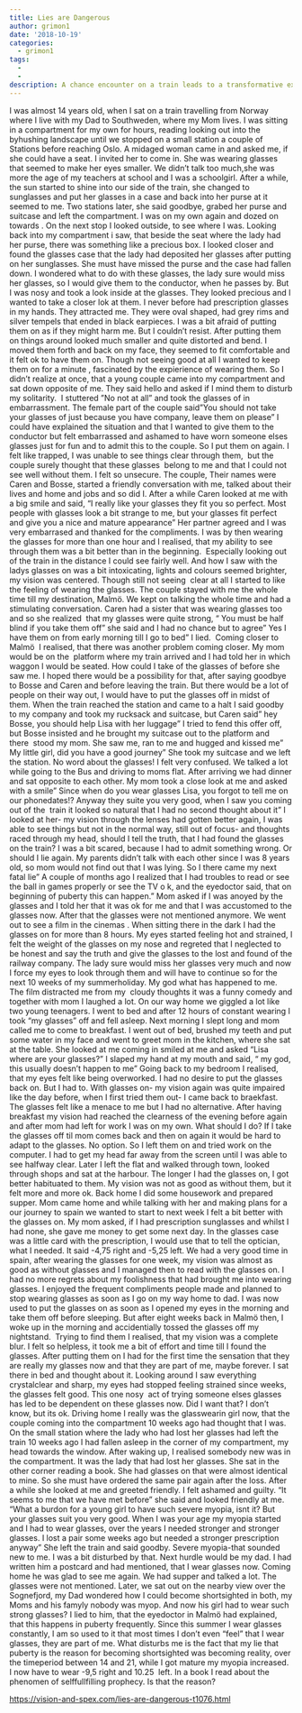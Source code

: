 ```yaml
---
title: Lies are Dangerous
author: grimon1
date: '2018-10-19'
categories:
  - grimon1
tags:
  - 
  - 
description: A chance encounter on a train leads to a transformative experience with a stranger's glasses.
---
```

I was almost 14 years old, when I sat on a train travelling from Norway where I live with my Dad to Southweden, where my Mom lives. I was sitting in a compartment for my own for hours, reading looking out into the byhushing landscape until we stopped on a small station a couple of Stations before reaching Oslo. A midaged woman came in and asked me, if she could have a seat. I invited her to come in. She was wearing glasses that seemed to make her eyes smaller. We didn’t talk too much,she was more the age of my teachers at school and I was a schoolgirl. After a while, the sun started to shine into our side of the train, she changed to sunglasses and put her glasses in a case and back into her purse at it seemed to me. Two stations later, she said goodbye, grabed her purse and suitcase and left the compartment. I was on my own again and dozed on towards . On the next stop I looked outside, to see where I was. Looking back into my compartment i saw, that beside the seat where the lady had her purse, there was something like a precious box. I looked closer and found the glasses case that the lady had deposited her glasses after putting on her sunglasses. She must have missed the purse and the case had fallen down. I wondered what to do with these glasses, the lady sure would miss her glasses, so I would give them to the conductor, when he passes by. But I was nosy and took a look inside at the glasses. They looked precious and I wanted to take a closer lok at them. I never before had prescription glasses in my hands. They attracted me. They were oval shaped, had grey rims and silver tempels that ended in black earpieces. I was a bit afraid of putting them on as if they might harm me. But I couldn’t resist. After putting them on things around looked much smaller and quite distorted and bend. I moved them forth and back on my face, they seemed to fit comfortable and it felt ok to have them on. Though not seeing good at all I wanted to keep them on for a minute , fascinated by the expierience of wearing them. So I didn’t realize at once, that a young couple came into my compartment and sat down opposite of me. They said hello and asked if I mind them to disturb my solitarity.  I stuttered ”No not at all” and took the glasses of in embarrassment. The female part of the couple said”You should not take your glasses of just because you have company, leave them on please” I could have explained the situation and that I wanted to give them to the conductor but felt embarrassed and ashamed to have worn someone elses glasses just for fun and to admit this to the couple. So I put them on again. I felt like trapped, I was unable to see things clear through them,  but the couple surely thought that these glasses  belong to me and that I could not see well without them. I felt so unsecure. The couple, Their names were Caren and Bosse, started a friendly conversation with me, talked about their lives and home and jobs and so did I. After a while Caren looked at me with a big smile and said, “I really like your glasses they fit you so perfect. Most people with glasses look a bit strange to me, but your glasses fit perfect and give you a nice and mature appearance” Her partner agreed and I was very embarrased and thanked for the compliments. I was by then wearing the glasses for more than one hour and I realised, that my ability to see through them was a bit better than in the beginning.  Especially looking out of the train in the distance I could see fairly well. And how I saw with the ladys glasses on was a bit intoxicating, lights and colours seemed brighter, my vision was centered. Though still not seeing  clear at all I started to like the feeling of wearing the glasses. The couple stayed with me the whole time till my destination, Malmö. We kept on talking the whole time and had a stimulating conversation. Caren had a sister that was wearing glasses too and so she realized  that my glasses were quite strong, “ You must be half blind if you take them off” she said and I had no chance but to agree” Yes I have them on from early morning till I go to bed” I lied.  Coming closer to Malmö  I realised, that there was another problem coming closer. My mom would be on the  platform where my train arrived and I had told her in which waggon I would be seated. How could I take of the glasses of before she saw me. I hoped there would be a possibility for that, after saying goodbye to Bosse and Caren and before leaving the train. But there would be a lot of people on their way out, I would have to put the glasses off in midst of them. When the train reached the station and came to a halt I said goodby to my company and took my rucksack and suitcase, but Caren said” hey Bosse, you should help Lisa with her luggage” I tried to fend this offer off, but Bosse insisted and he brought my suitcase out to the platform and there  stood my mom. She saw me, ran to me and hugged and kissed me” My little girl, did you have a good journey” She took my suitcase and we left the station. No word about the glasses! I felt very confused. We talked a lot while going to the Bus and driving to moms flat. After arriving we had dinner and sat opposite to each other. My mom took a close look at me and asked with a smile” Since when do you wear glasses Lisa, you forgot to tell me on our phonedates!? Anyway they suite you very good, when I saw you coming out of the  train it looked so natural that I had no second thought about it” I looked at her- my vision through the lenses had gotten better again, I was able to see things but not in the normal way, still out of focus- and thoughts raced through my head, should I tell the truth, that I had found the glasses on the train? I was a bit scared, because I had to admit something wrong. Or should I lie again. My parents didn’t talk with each other since I was 8 years old, so mom would not find out that I was lying. So I there came my next fatal lie” A couple of months ago I realized that I had troubles to read or see the ball in games properly or see the TV o k, and the eyedoctor said, that on beginning of puberty this can happen.” Mom asked if I was anoyed by the glasses and I told her that it was ok for me and that I was accustomed to the glasses now. After that the glasses were not mentioned anymore. We went out to see a film in the cinemas . When sitting there in the dark I had the glasses on for more than 8 hours. My eyes started feeling hot and strained, I felt the weight of the glasses on my nose and regreted that I neglected to be honest and say the truth and give the glasses to the lost and found of the railway company. The lady sure would miss her glasses very much and now I force my eyes to look through them and will have to continue so for the next 10 weeks of my summerholiday. My god what has happened to me. 
The film distracted me from my  cloudy thoughts it was a funny comedy and together with mom I laughed a lot. On our way home we giggled a lot like two young teenagers. I went to bed and after 12 hours of constant wearing I took “my glasses” off and fell asleep. 
Next morning I slept long and mom called me to come to breakfast. I went out of bed, brushed my teeth and put some water in my face and went to greet mom in the kitchen, where she sat at the table. She looked at me coming in smiled at me and asked “Lisa where are your glasses?” I slaped my hand at my mouth and said, “ my god, this usually doesn’t happen to me” Going back to my bedroom I realised, that my eyes felt like being overworked. I had no desire to put the glasses back on. But I had to. With glasses on- my vision again was quite impaired like the day before, when I first tried them out- I came back to braekfast. The glasses felt like a menace to me but I had no alternative. After having breakfast my vision had reached the clearness of the evening before again and after mom had left for work I was on my own. What should I do? If I take the glasses off til mom comes back and then on again it would be hard to adapt to the glasses. No option. So I left them on and tried work on the computer. I had to get my head far away from the screen until I was able to see halfway clear. Later I left the flat and walked through town, looked through shops and sat at the harbour. The longer I had the glasses on, I got better habituated to them. My vision was not as good as without them, but it felt more and more ok. Back home I did some housework and prepared supper. Mom came home and while talking with her and making plans for a our journey to spain we wanted to start to next week I felt a bit better with the glasses on. My mom asked, if I had prescription sunglasses and whilst I had none, she gave me money to get some next day. In the glasses case was a little card with the prescription, I would use that to tell the optician, what I needed. It said -4,75 right and -5,25 left.
We had a very good time in spain, after wearing the glasses for one week, my vision was almost as good as without glasses and I managed then to read with the glasses on. I had no more regrets about my foolishness that had brought me into wearing glasses. I enjoyed the frequent compliments people made and planned to stop wearing glasses as soon as I go on my way home to dad. I was now used to put the glasses on as soon as I opened my eyes in the morning and take them off before sleeping.
But after eight weeks back in Malmö then, I woke up in the morning and accidentially tossed the glasses off my nightstand.  Trying to find them I realised, that my vision was a complete blur. I felt so helpless, it took me a bit of effort and time till I found the glasses. After putting them on I had for the first time the sensation that they are really my glasses now and that they are part of me, maybe forever. I sat there in bed and thought about it. Looking around I saw everything crystalclear and sharp, my eyes had stopped feeling strained since weeks, the glasses felt good. This one nosy  act of trying someone elses glasses has led to be dependent on these glasses now. Did I want that? I don’t know, but its ok. 
Driving home I really was the glasswearin girl now, that the couple coming into the compartment 10 weeks ago had thought that I was.
On the small station where the lady who had lost her glasses had left the train 10 weeks ago I had fallen asleep in the corner of my compartment, my head towards the window. After waking up, I realised somebody new was in the compartment. It was the lady that had lost her glasses. She sat in the other corner reading a book. She had glasses on that were almost identical to mine. So she must have ordered the same pair again after the loss. After a while she looked at me and greeted friendly. I felt ashamed and guilty. “It seems to me that we have met before” she said and looked friendly at me. “What a burdon for a young girl to have such severe myopia, isnt it? But your glasses suit you very good. When I was your age my myopia started and I had to wear glasses, over the years I needed stronger and stronger glasses. I lost a pair some weeks ago but needed a stronger prescription anyway” She left the train and said goodby. Severe myopia-that sounded new to me. I was a bit disturbed by that. Next hurdle would be my dad. I had written him a postcard and had mentioned, that I wear glasses now. Coming home he was glad to see me again. We had supper and talked a lot. The glasses were not mentioned. Later, we sat out on the nearby view over the Sognefjord, my Dad wondered how I could become shortsighted in both, my Moms and his famyly nobody was myop. And now his girl had to wear such strong glasses? I lied to him, that the eyedoctor in Malmö had explained, that this happens in puberty frequently. 
Since this summer I wear glasses constantly, I am so used to it that most times I don’t even “feel” that I wear glasses, they are part of me. What disturbs me is the fact that my lie that puberty is the reason for becoming shortsighted was becoming reality, over the timeperiod between 14 and 21, while I got mature my myopia increased. I now have to wear -9,5 right and 10.25  left. In a book I read about the phenomen of selffullfilling prophecy. Is that the reason?

https://vision-and-spex.com/lies-are-dangerous-t1076.html